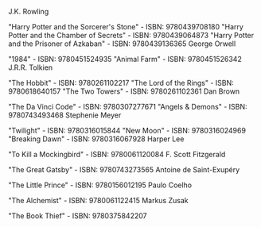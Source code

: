 J.K. Rowling

"Harry Potter and the Sorcerer's Stone" - ISBN: 9780439708180
"Harry Potter and the Chamber of Secrets" - ISBN: 9780439064873
"Harry Potter and the Prisoner of Azkaban" - ISBN: 9780439136365
George Orwell

"1984" - ISBN: 9780451524935
"Animal Farm" - ISBN: 9780451526342
J.R.R. Tolkien

"The Hobbit" - ISBN: 9780261102217
"The Lord of the Rings" - ISBN: 9780618640157
"The Two Towers" - ISBN: 9780261102361
Dan Brown

"The Da Vinci Code" - ISBN: 9780307277671
"Angels & Demons" - ISBN: 9780743493468
Stephenie Meyer

"Twilight" - ISBN: 9780316015844
"New Moon" - ISBN: 9780316024969
"Breaking Dawn" - ISBN: 9780316067928
Harper Lee

"To Kill a Mockingbird" - ISBN: 9780061120084
F. Scott Fitzgerald

"The Great Gatsby" - ISBN: 9780743273565
Antoine de Saint-Exupéry

"The Little Prince" - ISBN: 9780156012195
Paulo Coelho

"The Alchemist" - ISBN: 9780061122415
Markus Zusak

"The Book Thief" - ISBN: 9780375842207